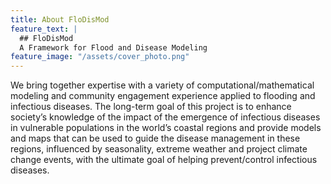 ```yaml
---
title: About FloDisMod
feature_text: |
  ## FloDisMod 
  A Framework for Flood and Disease Modeling
feature_image: "/assets/cover_photo.png" 
---
```


We bring together expertise with a variety of computational/mathematical modeling and community engagement experience applied to flooding and infectious diseases. The long-term goal of this project is to enhance society’s knowledge of the impact of the emergence of infectious diseases in vulnerable populations in the world’s coastal regions and provide models and maps that can be used to guide the disease management in these regions, influenced by seasonality, extreme weather and project climate change events, with the ultimate goal of helping prevent/control infectious diseases.


